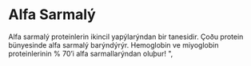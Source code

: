 # Alfa Sarmalý

Alfa sarmalý proteinlerin ikincil yapýlarýndan bir tanesidir. Çoðu protein
bünyesinde alfa sarmalý barýndýrýr. Hemoglobin ve miyoglobin proteinlerinin %
70’i alfa sarmallarýndan oluþur! ",
